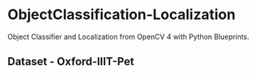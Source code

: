 # ObjectClassification-Localization
Object Classifier and Localization from OpenCV 4 with Python Blueprints.

## Dataset - Oxford-IIIT-Pet
